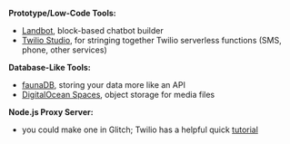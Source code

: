 **Prototype/Low-Code Tools:**

- [Landbot](https://landbot.io/), block-based chatbot builder
- [Twilio Studio](https://www.twilio.com/studio), for stringing together Twilio serverless functions (SMS, phone, other services)

**Database-Like Tools:**

- [faunaDB](https://fauna.com/), storing your data more like an API
- [DigitalOcean Spaces](https://www.digitalocean.com/products/spaces), object storage for media files


**Node.js Proxy Server:**

- you could make one in Glitch; Twilio has a helpful quick [tutorial](https://www.twilio.com/blog/node-js-proxy-server)
